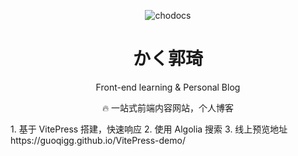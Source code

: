 <p align="center">
<img  alt="chodocs" src="https://chodocs.cn/chodocs-logo.svg"/>
</p>

<h1 align="center">
かく郭琦
</h1>

<p align="center">
Front-end learning & Personal Blog
</p>

<p align="center">
🔥 一站式前端内容网站，个人博客
</p>
1. 基于 VitePress 搭建，快速响应
2. 使用 Algolia 搜索 
3. 线上预览地址 https://guoqigg.github.io/VitePress-demo/
